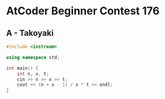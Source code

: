 # AtCoder Beginner Contest 176
## A - Takoyaki
```cpp
#include <iostream>

using namespace std;

int main() {
    int n, x, t;
    cin >> n >> x >> t;
    cout << (n + x - 1) / x * t << endl;
}
```
